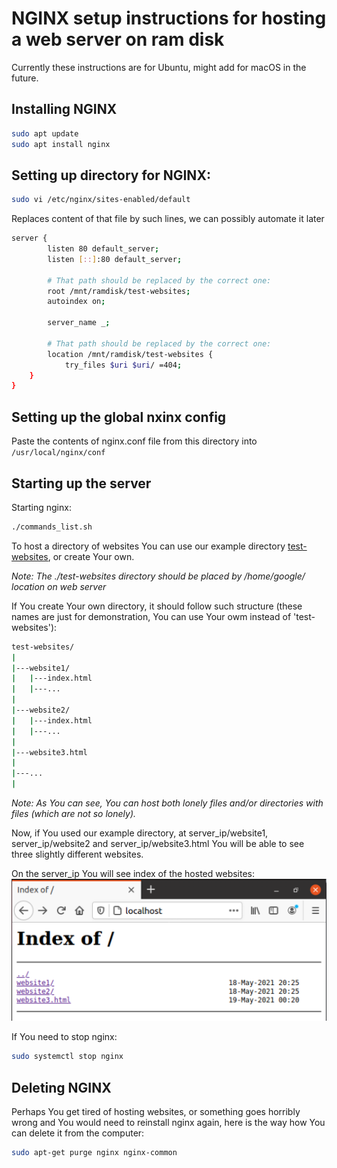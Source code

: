 # NGINX setup instructions for hosting a web server on ram disk
Currently these instructions are for Ubuntu, might add for macOS in the future.

## Installing NGINX
```bash
sudo apt update
sudo apt install nginx
```

## Setting up directory for NGINX:
```bash
sudo vi /etc/nginx/sites-enabled/default
```

Replaces content of that file by such lines, we can possibly automate it later
```bash
server {
        listen 80 default_server;
        listen [::]:80 default_server;
        
        # That path should be replaced by the correct one:
        root /mnt/ramdisk/test-websites; 
        autoindex on;

        server_name _;

        # That path should be replaced by the correct one:
        location /mnt/ramdisk/test-websites {
            try_files $uri $uri/ =404;
    }
}
```

## Setting up the global nxinx config
Paste the contents of nginx.conf file from this directory into ```/usr/local/nginx/conf```

## Starting up the server
Starting nginx:
```bash
./commands_list.sh
```

To host a directory of websites You can use our example directory [test-websites](./test-websites), or create Your own.

*Note: The ./test-websites directory should be placed by /home/google/ location on web server*


If You create Your own directory, it should follow such structure (these names are just for demonstration, You can use Your owm
instead of 'test-websites'):
```bash
test-websites/
|
|---website1/
|   |---index.html
|   |---...
|
|---website2/
|   |---index.html
|   |---...
|
|---website3.html
|
|---...
|
```
*Note: As You can see, You can host both lonely files and/or directories with files (which are not so lonely).*


Now, if You used our example directory, at server_ip/website1, server_ip/website2 and server_ip/website3.html You will be able to see
three slightly different websites.

On the server_ip You will see index of the hosted websites:
![index of the hosted websites](../media/nginx-index-example.png)

If You need to stop nginx:
```bash
sudo systemctl stop nginx
```
 
## Deleting NGINX
Perhaps You get tired of hosting websites, or something goes horribly wrong and You would need to reinstall nginx again,
here is the way how You can delete it from the computer:
```bash
sudo apt-get purge nginx nginx-common
```